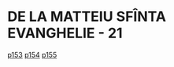 # DE LA MATTEIU SFÎNTA EVANGHELIE - 21
[p153](src/p153.jpg) [p154](src/p154.jpg) [p155](src/p155.jpg)
<!-- CAP. 21  -->
